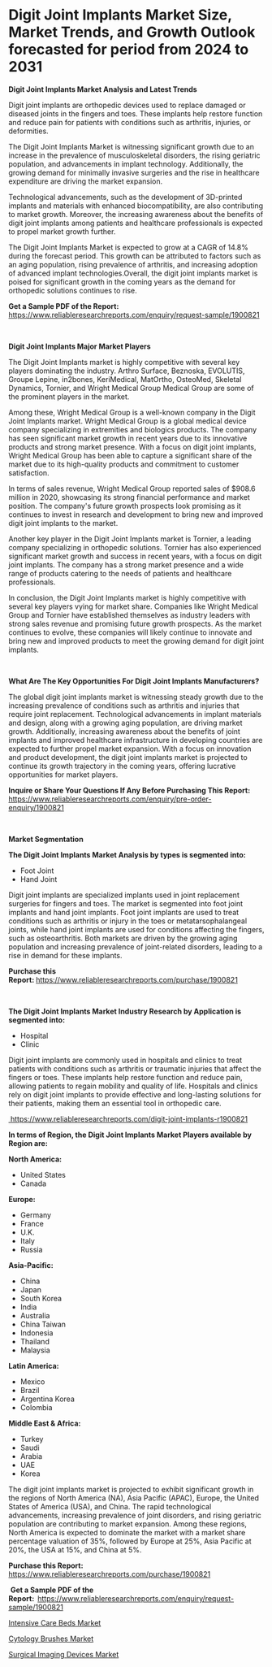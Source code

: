 <p><h1>Digit Joint Implants Market Size, Market Trends, and Growth Outlook forecasted for period from 2024 to 2031</h1></p><p><strong>Digit Joint Implants Market Analysis and Latest Trends</strong></p>
<p><p>Digit joint implants are orthopedic devices used to replace damaged or diseased joints in the fingers and toes. These implants help restore function and reduce pain for patients with conditions such as arthritis, injuries, or deformities.</p><p>The Digit Joint Implants Market is witnessing significant growth due to an increase in the prevalence of musculoskeletal disorders, the rising geriatric population, and advancements in implant technology. Additionally, the growing demand for minimally invasive surgeries and the rise in healthcare expenditure are driving the market expansion.</p><p>Technological advancements, such as the development of 3D-printed implants and materials with enhanced biocompatibility, are also contributing to market growth. Moreover, the increasing awareness about the benefits of digit joint implants among patients and healthcare professionals is expected to propel market growth further.</p><p>The Digit Joint Implants Market is expected to grow at a CAGR of 14.8% during the forecast period. This growth can be attributed to factors such as an aging population, rising prevalence of arthritis, and increasing adoption of advanced implant technologies.Overall, the digit joint implants market is poised for significant growth in the coming years as the demand for orthopedic solutions continues to rise.</p></p>
<p><strong>Get a Sample PDF of the Report:&nbsp;</strong> <a href="https://www.reliableresearchreports.com/enquiry/request-sample/1900821">https://www.reliableresearchreports.com/enquiry/request-sample/1900821</a></p>
<p>&nbsp;</p>
<p><strong>Digit Joint Implants Major Market Players</strong></p>
<p><p>The Digit Joint Implants market is highly competitive with several key players dominating the industry. Arthro Surface, Beznoska, EVOLUTIS, Groupe Lepine, in2bones, KeriMedical, MatOrtho, OsteoMed, Skeletal Dynamics, Tornier, and Wright Medical Group Medical Group are some of the prominent players in the market.</p><p>Among these, Wright Medical Group is a well-known company in the Digit Joint Implants market. Wright Medical Group is a global medical device company specializing in extremities and biologics products. The company has seen significant market growth in recent years due to its innovative products and strong market presence. With a focus on digit joint implants, Wright Medical Group has been able to capture a significant share of the market due to its high-quality products and commitment to customer satisfaction.</p><p>In terms of sales revenue, Wright Medical Group reported sales of $908.6 million in 2020, showcasing its strong financial performance and market position. The company's future growth prospects look promising as it continues to invest in research and development to bring new and improved digit joint implants to the market.</p><p>Another key player in the Digit Joint Implants market is Tornier, a leading company specializing in orthopedic solutions. Tornier has also experienced significant market growth and success in recent years, with a focus on digit joint implants. The company has a strong market presence and a wide range of products catering to the needs of patients and healthcare professionals.</p><p>In conclusion, the Digit Joint Implants market is highly competitive with several key players vying for market share. Companies like Wright Medical Group and Tornier have established themselves as industry leaders with strong sales revenue and promising future growth prospects. As the market continues to evolve, these companies will likely continue to innovate and bring new and improved products to meet the growing demand for digit joint implants.</p></p>
<p>&nbsp;</p>
<p><strong>What Are The Key Opportunities For Digit Joint Implants Manufacturers?</strong></p>
<p><p>The global digit joint implants market is witnessing steady growth due to the increasing prevalence of conditions such as arthritis and injuries that require joint replacement. Technological advancements in implant materials and design, along with a growing aging population, are driving market growth. Additionally, increasing awareness about the benefits of joint implants and improved healthcare infrastructure in developing countries are expected to further propel market expansion. With a focus on innovation and product development, the digit joint implants market is projected to continue its growth trajectory in the coming years, offering lucrative opportunities for market players.</p></p>
<p><strong>Inquire or Share Your Questions If Any Before Purchasing This Report:</strong> <a href="https://www.reliableresearchreports.com/enquiry/pre-order-enquiry/1900821">https://www.reliableresearchreports.com/enquiry/pre-order-enquiry/1900821</a></p>
<p>&nbsp;</p>
<p><strong>Market Segmentation</strong></p>
<p><strong>The Digit Joint Implants Market Analysis by types is segmented into:</strong></p>
<p><ul><li>Foot Joint</li><li>Hand Joint</li></ul></p>
<p><p>Digit joint implants are specialized implants used in joint replacement surgeries for fingers and toes. The market is segmented into foot joint implants and hand joint implants. Foot joint implants are used to treat conditions such as arthritis or injury in the toes or metatarsophalangeal joints, while hand joint implants are used for conditions affecting the fingers, such as osteoarthritis. Both markets are driven by the growing aging population and increasing prevalence of joint-related disorders, leading to a rise in demand for these implants.</p></p>
<p><strong>Purchase this Report:&nbsp;</strong><a href="https://www.reliableresearchreports.com/purchase/1900821">https://www.reliableresearchreports.com/purchase/1900821</a></p>
<p>&nbsp;</p>
<p><strong>The Digit Joint Implants Market Industry Research by Application is segmented into:</strong></p>
<p><ul><li>Hospital</li><li>Clinic</li></ul></p>
<p><p>Digit joint implants are commonly used in hospitals and clinics to treat patients with conditions such as arthritis or traumatic injuries that affect the fingers or toes. These implants help restore function and reduce pain, allowing patients to regain mobility and quality of life. Hospitals and clinics rely on digit joint implants to provide effective and long-lasting solutions for their patients, making them an essential tool in orthopedic care.</p></p>
<p><a href="https://www.reliableresearchreports.com/digit-joint-implants-r1900821">&nbsp;https://www.reliableresearchreports.com/digit-joint-implants-r1900821</a></p>
<p><strong>In terms of Region, the Digit Joint Implants Market Players available by Region are:</strong></p>
<p>
    <p> <strong> North America: </strong>
        <ul>
            <li>United States</li>
            <li>Canada</li>
        </ul>
        </p> 
    <p> <strong> Europe: </strong>
        <ul>
            <li>Germany</li>
            <li>France</li>
            <li>U.K.</li>
            <li>Italy</li>
            <li>Russia</li>
        </ul>
        </p> 
    <p> <strong> Asia-Pacific: </strong>
        <ul>
            <li>China</li>
            <li>Japan</li>
            <li>South Korea</li>
            <li>India</li>
            <li>Australia</li>
            <li>China Taiwan</li>
            <li>Indonesia</li>
            <li>Thailand</li>
            <li>Malaysia</li>
        </ul>
        </p> 
    <p> <strong> Latin America: </strong>
        <ul>
            <li>Mexico</li>
            <li>Brazil</li>
            <li>Argentina Korea</li>
            <li>Colombia</li>
        </ul>
        </p> 
    <p> <strong> Middle East & Africa: </strong>
        <ul>
            <li>Turkey</li>
            <li>Saudi</li>
            <li>Arabia</li>
            <li>UAE</li>
            <li>Korea</li>
        </ul>
    </p>
    </p>
<p><p>The digit joint implants market is projected to exhibit significant growth in the regions of North America (NA), Asia Pacific (APAC), Europe, the United States of America (USA), and China. The rapid technological advancements, increasing prevalence of joint disorders, and rising geriatric population are contributing to market expansion. Among these regions, North America is expected to dominate the market with a market share percentage valuation of 35%, followed by Europe at 25%, Asia Pacific at 20%, the USA at 15%, and China at 5%.</p></p>
<p><strong>Purchase this Report: </strong><a href="https://www.reliableresearchreports.com/purchase/1900821">https://www.reliableresearchreports.com/purchase/1900821</a></p>
<p>&nbsp;<strong>Get a Sample PDF of the Report:&nbsp;&nbsp;</strong><a href="https://www.reliableresearchreports.com/enquiry/request-sample/1900821">https://www.reliableresearchreports.com/enquiry/request-sample/1900821</a></p>
<p><strong></strong></p>
<p><p><a href="https://github.com/gladysalidde/Market-Research-Report-List-1/blob/main/intensive-care-beds-market.md">Intensive Care Beds Market</a></p><p><a href="https://github.com/dimitrishawkinswaynenp91rgz/Market-Research-Report-List-2/blob/main/cytology-brushes-market.md">Cytology Brushes Market</a></p><p><a href="https://github.com/changoleonlaverguenzanoexiste/Market-Research-Report-List-3/blob/main/surgical-imaging-devices-market.md">Surgical Imaging Devices Market</a></p></p>